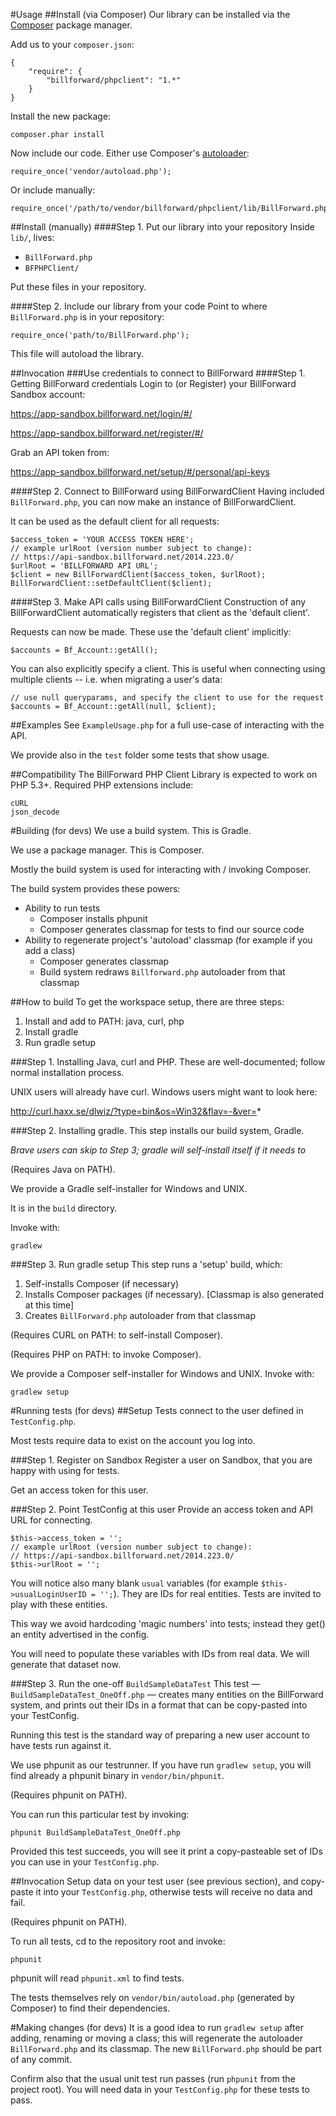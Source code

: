 #Usage
##Install (via Composer)
Our library can be installed via the [Composer](http://getcomposer.org/) package manager.

Add us to your `composer.json`:
```
{
    "require": {
        "billforward/phpclient": "1.*"
    }
}
```

Install the new package:
```
composer.phar install
```

Now include our code.
Either use Composer's [autoloader](https://getcomposer.org/doc/00-intro.md#autoloading):
```
require_once('vendor/autoload.php');
```

Or include manually:
```
require_once('/path/to/vendor/billforward/phpclient/lib/BillForward.php');
```

##Install (manually)
####Step 1. Put our library into your repository
Inside `lib/`, lives:
* `BillForward.php`
* `BFPHPClient/`

Put these files in your repository.

####Step 2. Include our library from your code
Point to where `BillForward.php` is in your repository:
```
require_once('path/to/BillForward.php');
```
This file will autoload the library.

##Invocation
###Use credentials to connect to BillForward
####Step 1. Getting BillForward credentials
Login to (or Register) your BillForward Sandbox account:

https://app-sandbox.billforward.net/login/#/

https://app-sandbox.billforward.net/register/#/

Grab an API token from:

https://app-sandbox.billforward.net/setup/#/personal/api-keys

####Step 2. Connect to BillForward using BillForwardClient
Having included `BillForward.php`, you can now make an instance of BillForwardClient.

It can be used as the default client for all requests:

```
$access_token = 'YOUR ACCESS TOKEN HERE';
// example urlRoot (version number subject to change):
// https://api-sandbox.billforward.net/2014.223.0/
$urlRoot = 'BILLFORWARD API URL';
$client = new BillForwardClient($access_token, $urlRoot);
BillForwardClient::setDefaultClient($client);
```

####Step 3. Make API calls using BillForwardClient
Construction of any BillForwardClient automatically registers that client as the 'default client'.

Requests can now be made. These use the 'default client' implicitly:

```
$accounts = Bf_Account::getAll();
```

You can also explicitly specify a client. This is useful when connecting using multiple clients -- i.e. when migrating a user's data:

```
// use null queryparams, and specify the client to use for the request
$accounts = Bf_Account::getAll(null, $client);
```

##Examples
See `ExampleUsage.php` for a full use-case of interacting with the API.

We provide also in the `test` folder some tests that show usage.


##Compatibility
The BillForward PHP Client Library is expected to work on PHP 5.3+.
Required PHP extensions include:

```
cURL
json_decode
```


#Building (for devs)
We use a build system. This is Gradle.

We use a package manager. This is Composer.

Mostly the build system is used for interacting with / invoking Composer.


The build system provides these powers:
* Ability to run tests
  * Composer installs phpunit
  * Composer generates classmap for tests to find our source code
* Ability to regenerate project's 'autoload' classmap (for example if you add a class)
  * Composer generates classmap
  * Build system redraws `Billforward.php` autoloader from that classmap

##How to build
To get the workspace setup, there are three steps:

1. Install and add to PATH: java, curl, php
2. Install gradle
2. Run gradle setup

###Step 1. Installing Java, curl and PHP.
These are well-documented; follow normal installation process.

UNIX users will already have curl. Windows users might want to look here:

http://curl.haxx.se/dlwiz/?type=bin&os=Win32&flav=-&ver=*

###Step 2. Installing gradle.
This step installs our build system, Gradle.

*Brave users can skip to Step 3; gradle will self-install itself if it needs to*


(Requires Java on PATH).

We provide a Gradle self-installer for Windows and UNIX.

It is in the `build` directory.

Invoke with:

```
gradlew
```

###Step 3. Run gradle setup
This step runs a 'setup' build, which:

1. Self-installs Composer (if necessary)
2. Installs Composer packages (if necessary). [Classmap is also generated at this time]
3. Creates `BillForward.php` autoloader from that classmap


(Requires CURL on PATH: to self-install Composer).

(Requires PHP on PATH: to invoke Composer).

We provide a Composer self-installer for Windows and UNIX.
Invoke with:

```
gradlew setup
```


#Running tests (for devs)
##Setup
Tests connect to the user defined in `TestConfig.php`.

Most tests require data to exist on the account you log into.

###Step 1. Register on Sandbox
Register a user on Sandbox, that you are happy with using for tests.

Get an access token for this user.

###Step 2. Point TestConfig at this user
Provide an access token and API URL for connecting.

```
$this->access_token = '';
// example urlRoot (version number subject to change):
// https://api-sandbox.billforward.net/2014.223.0/
$this->urlRoot = '';
```

You will notice also many blank `usual` variables (for example `$this->usualLoginUserID = '';`). They are IDs for real entities. Tests are invited to play with these entities.

This way we avoid hardcoding 'magic numbers' into tests; instead they get() an entity advertised in the config.


You will need to populate these variables with IDs from real data. We will generate that dataset now.

###Step 3. Run the one-off `BuildSampleDataTest`
This test — `BuildSampleDataTest_OneOff.php` — creates many entities on the BillForward system, and prints out their IDs in a format that can be copy-pasted into your TestConfig.

Running this test is the standard way of preparing a new user account to have tests run against it.


We use phpunit as our testrunner. If you have run `gradlew setup`, you will find already a phpunit binary in `vendor/bin/phpunit`.

(Requires phpunit on PATH).

You can run this particular test by invoking:

```
phpunit BuildSampleDataTest_OneOff.php
```

Provided this test succeeds, you will see it print a copy-pasteable set of IDs you can use in your `TestConfig.php`.

##Invocation
Setup data on your test user (see previous section), and copy-paste it into your `TestConfig.php`, otherwise tests will receive no data and fail.


(Requires phpunit on PATH).

To run all tests, cd to the repository root and invoke:
```
phpunit
```

phpunit will read `phpunit.xml` to find tests.

The tests themselves rely on `vendor/bin/autoload.php` (generated by Composer) to find their dependencies.


#Making changes (for devs)
It is a good idea to run `gradlew setup` after adding, renaming or moving a class; this will regenerate the autoloader `BillForward.php` and its classmap. The new `BillForward.php` should be part of any commit.

Confirm also that the usual unit test run passes (run `phpunit` from the project root). You will need data in your `TestConfig.php` for these tests to pass.
